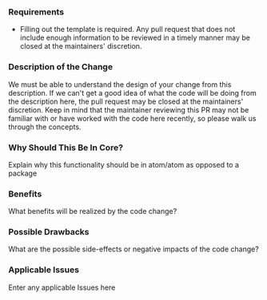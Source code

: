 ### Requirements

* Filling out the template is required. Any pull request that does not include enough information to be reviewed in a timely manner may be closed at the maintainers' discretion.

### Description of the Change

We must be able to understand the design of your change from this description. If we can't get a good idea of what the code will be doing from the description here, the pull request may be closed at the maintainers' discretion. Keep in mind that the maintainer reviewing this PR may not be familiar with or have worked with the code here recently, so please walk us through the concepts.


### Why Should This Be In Core?

Explain why this functionality should be in atom/atom as opposed to a package

### Benefits

What benefits will be realized by the code change?

### Possible Drawbacks

What are the possible side-effects or negative impacts of the code change?

### Applicable Issues

Enter any applicable Issues here
